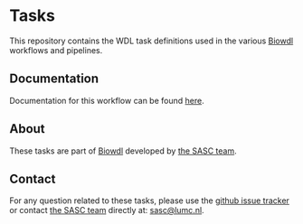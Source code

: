 # Tasks

This repository contains the WDL task definitions used in the various 
[Biowdl](https://github.com/biowdl) workflows and pipelines.


## Documentation

Documentation for this workflow can be found 
[here](https://biowdl.github.io/tasks/).

## About
These tasks are part of [Biowdl](https://github.com/biowdl)
developed by [the SASC team](http://sasc.lumc.nl/). 

## Contact

<p>
  <!-- Obscure e-mail address for spammers -->
For any question related to these tasks, please use the
<a href='https://github.com/biowdl/tasks/issues'>github issue tracker</a>
or contact
 <a href='http://sasc.lumc.nl/'>the SASC team</a> directly at: <a href='&#109;&#97;&#105;&#108;&#116;&#111;&#58;&#115;&#97;&#115;&#99;&#64;&#108;&#117;&#109;&#99;&#46;&#110;&#108;'>
&#115;&#97;&#115;&#99;&#64;&#108;&#117;&#109;&#99;&#46;&#110;&#108;</a>.
</p>

